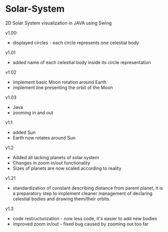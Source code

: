 # Solar-System
2D Solar System visualization in JAVA using Swing

v1.00:

- displayed circles - each circle represents one celestial body

v1.01

- added name of each celestial body inside its circle representation

v1.02
- implement basic Moon rotation around Earth
- implement line presenting the orbit of the Moon

v1.03
- Java
- zooming in and out

v1.1
- added Sun
- Earth now rotates around Sun

v1.2
- Added all lacking planets of solar system
- Changes in zoom in/out functionality
- Sizes of planets are now scaled according to reality

v1.21
- standardization of constant describing distance from parent planet,
it is a preparatory step to implement cleaner management of declaring
celestial bodies and drawing them/their orbits.

v1.3
- code restructurization - now less code, it's easier to add new bodies
- improved zoom in/out - fixed bug caused by zooming out too far


